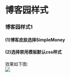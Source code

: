 # 博客园样式
### 博客园样式1
#### (1)博客皮肤选择SimpleMoney
#### (2)选择禁用模板默认css样式
效果如下图:  
![](https://img2020.cnblogs.com/blog/2006461/202106/2006461-20210620232901012-1726835870.png)

